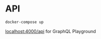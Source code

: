 # API

```
docker-compose up
```
[localhost:4000/api](http://localhost:4000/api) for GraphQL Playground
